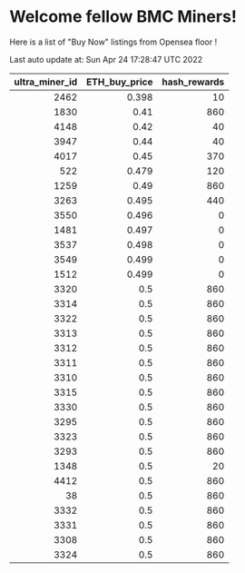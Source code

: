 # Welcome fellow BMC Miners!
Here is a list of "Buy Now" listings from Opensea floor !


Last auto update at: Sun Apr 24 17:28:47 UTC 2022


|   ultra_miner_id |   ETH_buy_price |   hash_rewards |
|-----------------:|----------------:|---------------:|
|             2462 |           0.398 |             10 |
|             1830 |           0.41  |            860 |
|             4148 |           0.42  |             40 |
|             3947 |           0.44  |             40 |
|             4017 |           0.45  |            370 |
|              522 |           0.479 |            120 |
|             1259 |           0.49  |            860 |
|             3263 |           0.495 |            440 |
|             3550 |           0.496 |              0 |
|             1481 |           0.497 |              0 |
|             3537 |           0.498 |              0 |
|             3549 |           0.499 |              0 |
|             1512 |           0.499 |              0 |
|             3320 |           0.5   |            860 |
|             3314 |           0.5   |            860 |
|             3322 |           0.5   |            860 |
|             3313 |           0.5   |            860 |
|             3312 |           0.5   |            860 |
|             3311 |           0.5   |            860 |
|             3310 |           0.5   |            860 |
|             3315 |           0.5   |            860 |
|             3330 |           0.5   |            860 |
|             3295 |           0.5   |            860 |
|             3323 |           0.5   |            860 |
|             3293 |           0.5   |            860 |
|             1348 |           0.5   |             20 |
|             4412 |           0.5   |            860 |
|               38 |           0.5   |            860 |
|             3332 |           0.5   |            860 |
|             3331 |           0.5   |            860 |
|             3308 |           0.5   |            860 |
|             3324 |           0.5   |            860 |